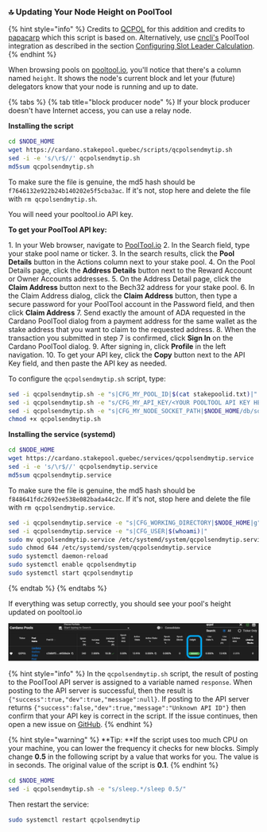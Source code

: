 ### :top: Updating Your Node Height on PoolTool

{% hint style="info" %}
Credits to [QCPOL](https://cardano.stakepool.quebec) for this addition and credits to [papacarp](https://github.com/papacarp/pooltool.io/tree/master/sendmytip/shell/systemd) which this script is based on. Alternatively, use [cncli's](https://github.com/AndrewWestberg/cncli) PoolTool integration as described in the section [Configuring Slot Leader Calculation](../part-iii-operation/configuring-slot-leader-calculation.md).
{% endhint %}

When browsing pools on [pooltool.io](https://pooltool.io), you'll notice that there's a column named `height`. It shows the node's current block and let your (future) delegators know that your node is running and up to date.

{% tabs %}
{% tab title="block producer node" %}
If your block producer doesn't have Internet access, you can use a relay node.

**Installing the script**

```bash
cd $NODE_HOME
wget https://cardano.stakepool.quebec/scripts/qcpolsendmytip.sh
sed -i -e 's/\r$//' qcpolsendmytip.sh
md5sum qcpolsendmytip.sh
```

To make sure the file is genuine, the md5 hash should be `f7646132e922b24b140202e5f5cba3ac`. If it's not, stop here and delete the file with `rm qcpolsendmytip.sh`.

You will need your pooltool.io API key.

**To get your PoolTool API key:**

1\. In your Web browser, navigate to [PoolTool.io](https://pooltool.io/)
2\. In the Search field, type your stake pool name or ticker.
3\. In the search results, click the **Pool Details** button in the Actions column next to your stake pool.
4\. On the Pool Details page, click the **Address Details** button next to the Reward Account or Owner Accounts addresses.
5\. On the Address Detail page, click the **Claim Address** button next to the Bech32 address for your stake pool.
6\. In the Claim Address dialog, click the **Claim Address** button, then type a secure password for your PoolTool account in the Password field, and then click **Claim Address**
7\. Send exactly the amount of ADA requested in the Cardano PoolTool dialog from a payment address for the same wallet as the stake address that you want to claim to the requested address.
8\. When the transaction you submitted in step 7 is confirmed, click **Sign In** on the Cardano PoolTool dialog.
9\. After signing in, click **Profile** in the left navigation.
10\. To get your API key, click the **Copy** button next to the API Key field, and then paste the API key as needed.

To configure the `qcpolsendmytip.sh` script, type:

```bash
sed -i qcpolsendmytip.sh -e "s|CFG_MY_POOL_ID|$(cat stakepoolid.txt)|"
sed -i qcpolsendmytip.sh -e "s/CFG_MY_API_KEY/<YOUR POOLTOOL API KEY HERE>/"
sed -i qcpolsendmytip.sh -e "s|CFG_MY_NODE_SOCKET_PATH|$NODE_HOME/db/socket|"
chmod +x qcpolsendmytip.sh
```

**Installing the service (systemd)**

```bash
cd $NODE_HOME
wget https://cardano.stakepool.quebec/services/qcpolsendmytip.service
sed -i -e 's/\r$//' qcpolsendmytip.service
md5sum qcpolsendmytip.service
```

To make sure the file is genuine, the md5 hash should be `f848641fdc2692ee538e082bada44c2c`. If it's not, stop here and delete the file with `rm qcpolsendmytip.service`.

```bash
sed -i qcpolsendmytip.service -e "s|CFG_WORKING_DIRECTORY|$NODE_HOME|g"
sed -i qcpolsendmytip.service -e "s|CFG_USER|$(whoami)|"
sudo mv qcpolsendmytip.service /etc/systemd/system/qcpolsendmytip.service
sudo chmod 644 /etc/systemd/system/qcpolsendmytip.service
sudo systemctl daemon-reload
sudo systemctl enable qcpolsendmytip
sudo systemctl start qcpolsendmytip
```
{% endtab %}
{% endtabs %}

If everything was setup correctly, you should see your pool's height updated on pooltool.io

![Your pool's tip on pooltool.io](../../../../.gitbook/assets/tip.png)

{% hint style="info" %}
In the `qcpolsendmytip.sh` script, the result of posting to the PoolTool API server is assigned to a variable named `response`. When posting to the API server is successful, then the result is `{"success":true,"dev":true,"message":null}`. If posting to the API server returns `{"success":false,"dev":true,"message":"Unknown API ID"}` then confirm that your API key is correct in the script. If the issue continues, then open a new issue on [GitHub](https://github.com/papacarp/pooltool.io/issues).
{% endhint %}

{% hint style="warning" %}
**Tip: **If the script uses too much CPU on your machine, you can lower the frequency it checks for new blocks. Simply change **0.5** in the following script by a value that works for you. The value is in seconds. The original value of the script is **0.1**.
{% endhint %}

```bash
cd $NODE_HOME
sed -i qcpolsendmytip.sh -e "s/sleep.*/sleep 0.5/"
```

Then restart the service:

```bash
sudo systemctl restart qcpolsendmytip
```
